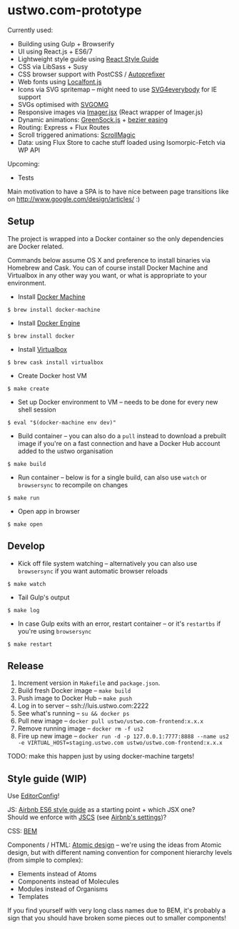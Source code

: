 # ustwo.com-prototype

Currently used:

  * Building using Gulp + Browserify
  * UI using React.js + ES6/7
  * Lightweight style guide using [React Style Guide](https://github.com/alexlande/react-style-guide)
  * CSS via LibSass + Susy
  * CSS browser support with PostCSS / [Autoprefixer](https://github.com/postcss/autoprefixer)
  * Web fonts using [Localfont.js](https://github.com/jaicab/localFont)
  * Icons via SVG spritemap – might need to use [SVG4everybody](https://github.com/jonathantneal/svg4everybody) for IE support
  * SVGs optimised with [SVGOMG](https://jakearchibald.github.io/svgomg/)
  * Responsive images via [Imager.jsx](https://github.com/oncletom/Imager.jsx) (React wrapper of Imager.js)
  * Dynamic animations: [GreenSock.js](http://greensock.com/get-started-js) + [bezier easing](https://github.com/gre/bezier-easing)
  * Routing: Express + Flux Routes
  * Scroll triggered animations: [ScrollMagic](http://janpaepke.github.io/ScrollMagic/)
  * Data: using Flux Store to cache stuff loaded using Isomorpic-Fetch via WP API

Upcoming:

 * Tests

Main motivation to have a SPA is to have nice between page transitions like on http://www.google.com/design/articles/ :)

## Setup

The project is wrapped into a Docker container so the only dependencies are Docker related.

Commands below assume OS X and preference to install binaries via Homebrew and Cask. You can of course install Docker Machine and Virtualbox in any other way you want, or what is appropriate to your environment.

  * Install [Docker Machine](https://docs.docker.com/machine/#installation)

  `$ brew install docker-machine`

  * Install [Docker Engine](https://docs.docker.com/installation/binaries/)

  `$ brew install docker`

  * Install [Virtualbox](https://www.virtualbox.org/wiki/Downloads)

  `$ brew cask install virtualbox`

  * Create Docker host VM

  `$ make create`

  * Set up Docker environment to VM – needs to be done for every new shell session

  `$ eval "$(docker-machine env dev)"`

  * Build container – you can also do a `pull` instead to download a prebuilt image if you're on a fast connection and have a Docker Hub account added to the ustwo organisation

  `$ make build`

  * Run container – below is for a single build, can also use `watch` or `browsersync` to recompile on changes

  `$ make run`

  * Open app in browser

  `$ make open`

## Develop

  * Kick off file system watching – alternatively you can also use `browsersync` if you want automatic browser reloads

  `$ make watch`

  * Tail Gulp's output

  `$ make log`

  * In case Gulp exits with an error, restart container – or it's `restartbs` if you're using `browsersync`

  `$ make restart`

## Release

1. Increment version in `Makefile` and `package.json`.
2. Build fresh Docker image – `make build`
3. Push image to Docker Hub – `make push`
4. Log in to server – ssh://luis.ustwo.com:2222
5. See what's running – `su && docker ps`
6. Pull new image – `docker pull ustwo/ustwo.com-frontend:x.x.x`
7. Remove running image – `docker rm -f us2`
8. Fire up new image – `docker run -d -p 127.0.0.1:7777:8888 --name us2 -e VIRTUAL_HOST=staging.ustwo.com ustwo/ustwo.com-frontend:x.x.x`

TODO: make this happen just by using docker-machine targets!

## Style guide (WIP)

Use [EditorConfig](http://editorconfig.org/)!

JS: [Airbnb ES6 style guide](https://github.com/airbnb/javascript) as a starting point + which JSX one?  
Should we enforce with [JSCS](http://jscs.info/) (see [Airbnb's settings](https://github.com/jscs-dev/node-jscs/blob/master/presets/airbnb.json))?

CSS: [BEM](http://getbem.com/introduction/)

Components / HTML: [Atomic design](http://bradfrost.com/blog/post/atomic-web-design/) – we're using the ideas from Atomic design, but with different naming convention for component hierarchy levels (from simple to complex):
  * Elements instead of Atoms
  * Components instead of Molecules
  * Modules instead of Organisms
  * Templates

If you find yourself with very long class names due to BEM, it's probably a sign that you should have broken some pieces out to smaller components!
